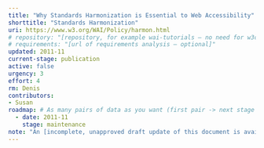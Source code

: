 ```yaml
---
title: "Why Standards Harmonization is Essential to Web Accessibility"
shorttitle: "Standards Harmonization"
uri: https://www.w3.org/WAI/Policy/harmon.html
# repository: "[repository, for example wai-tutorials – no need for w3c/ or GitHub URL – optional]"
# requirements: "[url of requirements analysis – optional]"
updated: 2011-11
current-stage: publication
active: false
urgency: 3
effort: 4
rm: Denis
contributors:
- Susan
roadmap: # As many pairs of data as you want (first pair -> next stage in the tool)
  - date: 2011-11
    stage: maintenance
note: "An [incomplete, unapproved draft update of this document is available](http://www.w3.org/WAI/EO/Drafts/standards/standards_harmon.html)"
---
```

